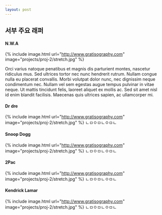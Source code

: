 ```yaml
---
layout: post
---
```


## 서부 주요 래퍼

#### N.W.A

{% include image.html url="http://www.gratisography.com" image="projects/proj-2/stretch.jpg" %}

Orci varius natoque penatibus et magnis dis parturient montes, nascetur ridiculus mus. Sed ultrices tortor nec nunc hendrerit rutrum. Nullam congue nulla eu placerat convallis. Morbi volutpat dolor nunc, nec dignissim neque condimentum nec. Nullam vel sem egestas augue tempus pulvinar in vitae neque. Ut mattis tincidunt felis, laoreet aliquet ex mollis ac. Sed sit amet nisl id enim blandit facilisis. Maecenas quis ultrices sapien, ac ullamcorper mi.

#### Dr dre

{% include image.html url="http://www.gratisography.com" image="projects/proj-2/stretch.jpg" %}
ㄴㅁㅇㅁㄴㅇㅁㄴ

#### Snoop Dogg

{% include image.html url="http://www.gratisography.com" image="projects/proj-2/stretch.jpg" %}
ㄴㅁㅇㅁㄴㅇㅁㄴ

#### 2Pac

{% include image.html url="http://www.gratisography.com" image="projects/proj-2/stretch.jpg" %}
ㄴㅁㅇㅁㄴㅇㅁㄴ

#### Kendrick Lamar

{% include image.html url="http://www.gratisography.com" image="projects/proj-2/stretch.jpg" %}
ㄴㅁㅇㅁㄴㅇㅁㄴ